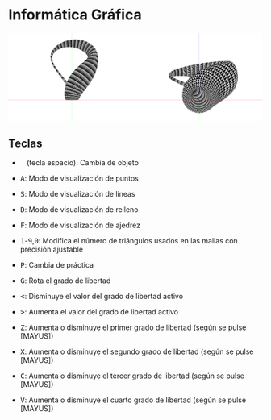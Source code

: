 Informática Gráfica
=============================================

![](klein_opengl.png)

Teclas
---------------------------------------------
  * <kbd>&nbsp;</kbd> (tecla espacio): Cambia de objeto
  * <kbd>A</kbd>: Modo de visualización de puntos
  * <kbd>S</kbd>: Modo de visualización de líneas
  * <kbd>D</kbd>: Modo de visualización de relleno
  * <kbd>F</kbd>: Modo de visualización de ajedrez
  * <kbd>1</kbd>-<kbd>9</kbd>,<kbd>0</kbd>: Modifica el número de triángulos usados en las mallas con precisión ajustable
  * <kbd>P</kbd>: Cambia de práctica

  * <kbd>G</kbd>: Rota el grado de libertad
  * <kbd><</kbd>: Disminuye el valor del grado de libertad activo
  * <kbd>></kbd>: Aumenta el valor del grado de libertad activo
  * <kbd>Z</kbd>: Aumenta o disminuye el primer grado de libertad (según se pulse [MAYUS])
  * <kbd>X</kbd>: Aumenta o disminuye el segundo grado de libertad (según se pulse [MAYUS])
  * <kbd>C</kbd>: Aumenta o disminuye el tercer grado de libertad (según se pulse [MAYUS])
  * <kbd>V</kbd>: Aumenta o disminuye el cuarto grado de libertad (según se pulse [MAYUS])
